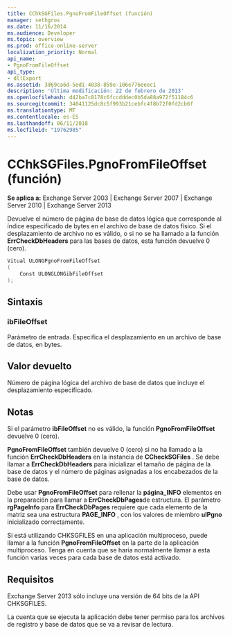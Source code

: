 ```yaml
---
title: CChkSGFiles.PgnoFromFileOffset (función)
manager: sethgros
ms.date: 11/16/2014
ms.audience: Developer
ms.topic: overview
ms.prod: office-online-server
localization_priority: Normal
api_name:
- PgnoFromFileOffset
api_type:
- dllExport
ms.assetid: 3d69ca6d-5ed1-4038-859e-106e776eeec1
description: 'Última modificación: 22 de febrero de 2013'
ms.openlocfilehash: d42ba7c8178c6fccdddec0b5da88a972f51184c6
ms.sourcegitcommit: 34041125dc8c5f993b21cebfc4f8b72f0fd2cb6f
ms.translationtype: MT
ms.contentlocale: es-ES
ms.lasthandoff: 06/11/2018
ms.locfileid: "19762985"
---
```

# <a name="cchksgfilespgnofromfileoffset-function"></a>CChkSGFiles.PgnoFromFileOffset (función)

**Se aplica a:** Exchange Server 2003 | Exchange Server 2007 | Exchange Server 2010 | Exchange Server 2013
  
Devuelve el número de página de base de datos lógica que corresponde al índice especificado de bytes en el archivo de base de datos físico. Si el desplazamiento de archivo no es válido, o si no se ha llamado a la función **ErrCheckDbHeaders** para las bases de datos, esta función devuelve 0 (cero). 
  
```cs
Vitual ULONGPgnoFromFileOffset  
(
    Const ULONGLONGibFileOffset
);

```

## <a name="parameters"></a>Sintaxis

### <a name="ibfileoffset"></a>ibFileOffset
  
Parámetro de entrada. Especifica el desplazamiento en un archivo de base de datos, en bytes.
    
## <a name="return-value"></a>Valor devuelto

Número de página lógica del archivo de base de datos que incluye el desplazamiento especificado.
  
## <a name="remarks"></a>Notas

Si el parámetro **ibFileOffset** no es válido, la función **PgnoFromFileOffset** devuelve 0 (cero). 
  
**PgnoFromFileOffset** también devuelve 0 (cero) si no ha llamado a la función **ErrCheckDbHeaders** en la instancia de **CCheckSGFiles** . Se debe llamar a **ErrCheckDbHeaders** para inicializar el tamaño de página de la base de datos y el número de páginas asignadas a los encabezados de la base de datos. 
  
Debe usar **PgnoFromFileOffset** para rellenar la **página\_INFO** elementos en la preparación para llamar a **ErrCheckDbPages**de estructura. El parámetro **rgPageInfo** para **ErrCheckDbPages** requiere que cada elemento de la matriz sea una estructura **PAGE_INFO** , con los valores de miembro **ulPgno** inicializado correctamente. 
  
Si está utilizando CHKSGFILES en una aplicación multiproceso, puede llamar a la función **PgnoFromFileOffset** en la parte de la aplicación multiproceso. Tenga en cuenta que se haría normalmente llamar a esta función varias veces para cada base de datos está activado. 
  
## <a name="requirements"></a>Requisitos

Exchange Server 2013 sólo incluye una versión de 64 bits de la API CHKSGFILES.
  
La cuenta que se ejecuta la aplicación debe tener permiso para los archivos de registro y base de datos que se va a revisar de lectura.
  

